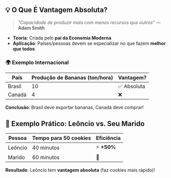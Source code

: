 ## 💡 **O Que É Vantagem Absoluta?**  
> *"Capacidade de produzir mais com menos recursos que outros"* — **Adam Smith**  

- **Teoria**: Criada pelo **pai da Economia Moderna**  
- **Aplicação**: Países/pessoas devem se especializar no que fazem **melhor que todos**  

### 🌍 **Exemplo Internacional**  
| **País** | **Produção de Bananas (ton/hora)** | **Vantagem?** |  
|----------|-----------------------------------|--------------|  
| Brasil   | 10                                | ✅ Absoluta  |  
| Canadá   | 4                                 | ❌           |  

**Conclusão**: Brasil deve exportar bananas, Canadá deve comprar!  

## 🍪 **Exemplo Prático: Leôncio vs. Seu Marido**  
| **Pessoa**  | **Tempo para 50 cookies** | **Eficiência** |  
|------------|--------------------------|---------------|  
| Leôncio    | 40 minutos               | ⚡ **+50%**   |  
| Marido     | 60 minutos               | 🐢            |  

**Resultado**: Leôncio tem **vantagem absoluta** (faz cookies mais rápido)!  